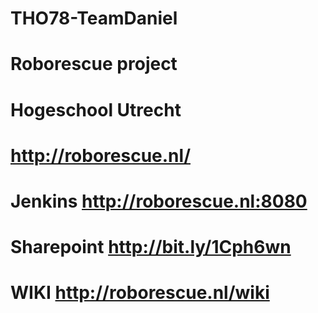 # THO78-TeamDaniel 
#
# Roborescue project
# Hogeschool Utrecht
#
# http://roborescue.nl/
# Jenkins http://roborescue.nl:8080
# Sharepoint http://bit.ly/1Cph6wn
# WIKI http://roborescue.nl/wiki